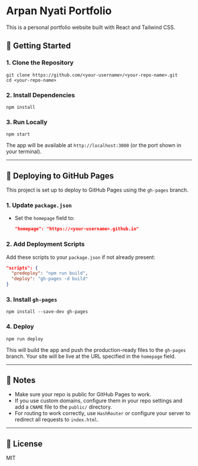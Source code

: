 # Arpan Nyati Portfolio

This is a personal portfolio website built with React and Tailwind CSS.

## 🚀 Getting Started

### 1. Clone the Repository

```
git clone https://github.com/<your-username>/<your-repo-name>.git
cd <your-repo-name>
```

### 2. Install Dependencies

```
npm install
```

### 3. Run Locally

```
npm start
```

The app will be available at `http://localhost:3000` (or the port shown in your terminal).

---

## 🚢 Deploying to GitHub Pages

This project is set up to deploy to GitHub Pages using the `gh-pages` branch.

### 1. Update `package.json`

- Set the `homepage` field to:
  
  ```json
  "homepage": "https://<your-username>.github.io"
  ```

### 2. Add Deployment Scripts

Add these scripts to your `package.json` if not already present:

```json
"scripts": {
  "predeploy": "npm run build",
  "deploy": "gh-pages -d build"
}
```

### 3. Install `gh-pages`

```
npm install --save-dev gh-pages
```

### 4. Deploy

```
npm run deploy
```

This will build the app and push the production-ready files to the `gh-pages` branch. Your site will be live at the URL specified in the `homepage` field.

---

## 📝 Notes
- Make sure your repo is public for GitHub Pages to work.
- If you use custom domains, configure them in your repo settings and add a `CNAME` file to the `public/` directory.
- For routing to work correctly, use `HashRouter` or configure your server to redirect all requests to `index.html`.

---

## 📄 License
MIT
